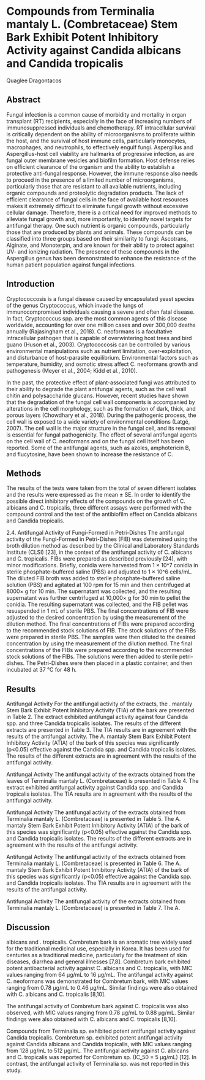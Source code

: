 # Compounds from Terminalia mantaly L. (Combretaceae) Stem Bark Exhibit Potent Inhibitory Activity against Candida albicans and Candida tropicalis
Quaglee Dragontacos


## Abstract
Fungal infection is a common cause of morbidity and mortality in organ transplant (RT) recipients, especially in the face of increasing numbers of immunosuppressed individuals and chemotherapy. RT intracellular survival is critically dependent on the ability of microorganisms to proliferate within the host, and the survival of host immune cells, particularly monocytes, macrophages, and neutrophils, to effectively engulf fungi. Aspergillus and Aspergillus-host cell viability are hallmarks of progressive infection, as are fungal outer membrane vesicles and biofilm formation. Host defense relies on efficient clearance of the organism and the ability to establish a protective anti-fungal response. However, the immune response also needs to proceed in the presence of a limited number of microorganisms, particularly those that are resistant to all available nutrients, including organic compounds and proteolytic degradation products. The lack of efficient clearance of fungal cells in the face of available host resources makes it extremely difficult to eliminate fungal growth without excessive cellular damage. Therefore, there is a critical need for improved methods to alleviate fungal growth and, more importantly, to identify novel targets for antifungal therapy. One such nutrient is organic compounds, particularly those that are produced by plants and animals. These compounds can be classified into three groups based on their similarity to fungi: Ascotrans, Alginate, and Monoterpin, and are known for their ability to protect against UV- and ionizing radiation. The presence of these compounds in the Aspergillus genus has been demonstrated to enhance the resistance of the human patient population against fungal infections.


## Introduction
Cryptococcosis is a fungal disease caused by encapsulated yeast species of the genus Cryptococcus, which invade the lungs of immunocompromised individuals causing a severe and often fatal disease. In fact, Cryptococcus spp. are the most common agents of this disease worldwide, accounting for over one million cases and over 300,000 deaths annually (Rajasingham et al., 2018). C. neoformans is a facultative intracellular pathogen that is capable of overwintering host trees and bird guano (Huson et al., 2003). Cryptococcosis can be controlled by various environmental manipulations such as nutrient limitation, over-exploitation, and disturbance of host-parasite equilibrium. Environmental factors such as temperature, humidity, and osmotic stress affect C. neoformans growth and pathogenesis (Meyer et al., 2004; Kidd et al., 2010).

In the past, the protective effect of plant-associated fungi was attributed to their ability to degrade the plant antifungal agents, such as the cell wall chitin and polysaccharide glucans. However, recent studies have shown that the degradation of the fungal cell wall components is accompanied by alterations in the cell morphology, such as the formation of dark, thick, and porous layers (Chowdhary et al., 2018). During the pathogenic process, the cell wall is exposed to a wide variety of environmental conditions (Latgé, 2007). The cell wall is the major structure in the fungal cell, and its removal is essential for fungal pathogenicity. The effect of several antifungal agents on the cell wall of C. neoformans and on the fungal cell itself has been reported. Some of the antifungal agents, such as azoles, amphotericin B, and flucytosine, have been shown to increase the resistance of C.


## Methods
The results of the tests were taken from the total of seven different isolates and the results were expressed as the mean ± SE. In order to identify the possible direct inhibitory effects of the compounds on the growth of C. albicans and C. tropicalis, three different assays were performed with the compound control and the test of the antibiofilm effect on Candida albicans and Candida tropicalis.

2.4. Antifungal Activity of Fungi-Formed in Petri-Dishes
The antifungal activity of the Fungi-Formed in Petri-Dishes (FIB) was determined using the broth dilution method as described by the Clinical and Laboratory Standards Institute (CLSI) [23], in the context of the antifungal activity of C. albicans and C. tropicalis. FIBs were prepared as described previously [24], with minor modifications. Briefly, conidia were harvested from 1 × 10^7 conidia in sterile phosphate-buffered saline (PBS) and adjusted to 1 × 10^6 cells/mL. The diluted FIB broth was added to sterile phosphate-buffered saline solution (PBS) and agitated at 100 rpm for 15 min and then centrifuged at 8000× g for 10 min. The supernatant was collected, and the resulting supernatant was further centrifuged at 10,000× g for 30 min to pellet the conidia. The resulting supernatant was collected, and the FIB pellet was resuspended in 1 mL of sterile PBS. The final concentrations of FIB were adjusted to the desired concentration by using the measurement of the dilution method. The final concentrations of FIBs were prepared according to the recommended stock solutions of FIB. The stock solutions of the FIBs were prepared in sterile PBS. The samples were then diluted to the desired concentration by using the measurement of the dilution method. The final concentrations of the FIBs were prepared according to the recommended stock solutions of the FIBs. The solutions were then added to sterile petri-dishes. The Petri-Dishes were then placed in a plastic container, and then incubated at 37 °C for 48 h.


## Results

Antifungal Activity
For the antifungal activity of the extracts, the . mantaly Stem Bark Exhibit Potent Inhibitory Activity (TIA) of the bark are presented in Table 2. The extract exhibited antifungal activity against four Candida spp. and three Candida tropicalis isolates. The results of the different extracts are presented in Table 3. The TIA results are in agreement with the results of the antifungal activity. The A. mantaly Stem Bark Exhibit Potent Inhibitory Activity (ATIA) of the bark of this species was significantly (p<0.05) effective against the Candida spp. and Candida tropicalis isolates. The results of the different extracts are in agreement with the results of the antifungal activity.

Antifungal Activity
The antifungal activity of the extracts obtained from the leaves of Terminalia mantaly L. (Combretaceae) is presented in Table 4. The extract exhibited antifungal activity against Candida spp. and Candida tropicalis isolates. The TIA results are in agreement with the results of the antifungal activity.

Antifungal Activity
The antifungal activity of the extracts obtained from Terminalia mantaly L. (Combretaceae) is presented in Table 5. The A. mantaly Stem Bark Exhibit Potent Inhibitory Activity (ATIA) of the bark of this species was significantly (p<0.05) effective against the Candida spp. and Candida tropicalis isolates. The results of the different extracts are in agreement with the results of the antifungal activity.

Antifungal Activity
The antifungal activity of the extracts obtained from Terminalia mantaly L. (Combretaceae) is presented in Table 6. The A. mantaly Stem Bark Exhibit Potent Inhibitory Activity (ATIA) of the bark of this species was significantly (p<0.05) effective against the Candida spp. and Candida tropicalis isolates. The TIA results are in agreement with the results of the antifungal activity.

Antifungal Activity
The antifungal activity of the extracts obtained from Terminalia mantaly L. (Combretaceae) is presented in Table 7. The A.


## Discussion
albicans and . tropicalis. Combretum bark is an aromatic tree widely used for the traditional medicinal use, especially in Korea. It has been used for centuries as a traditional medicine, particularly for the treatment of skin diseases, diarrhea and general illnesses [7,8]. Combretum bark exhibited potent antibacterial activity against C. albicans and C. tropicalis, with MIC values ranging from 64 µg/mL to 16 µg/mL. The antifungal activity against C. neoformans was demonstrated for Combretum bark, with MIC values ranging from 0.78 µg/mL to 0.46 µg/mL. Similar findings were also obtained with C. albicans and C. tropicalis [8,10].

The antifungal activity of Combretum bark against C. tropicalis was also observed, with MIC values ranging from 0.78 µg/mL to 0.88 µg/mL. Similar findings were also obtained with C. albicans and C. tropicalis [8,10].

Compounds from Terminalia sp. exhibited potent antifungal activity against Candida tropicalis. Combretum sp. exhibited potent antifungal activity against Candida albicans and Candida tropicalis, with MIC values ranging from 128 µg/mL to 512 µg/mL. The antifungal activity against C. albicans and C. tropicalis was reported for Combretum sp. (IC_50 = 5 µg/mL) [12]. In contrast, the antifungal activity of Terminalia sp. was not reported in this study.
